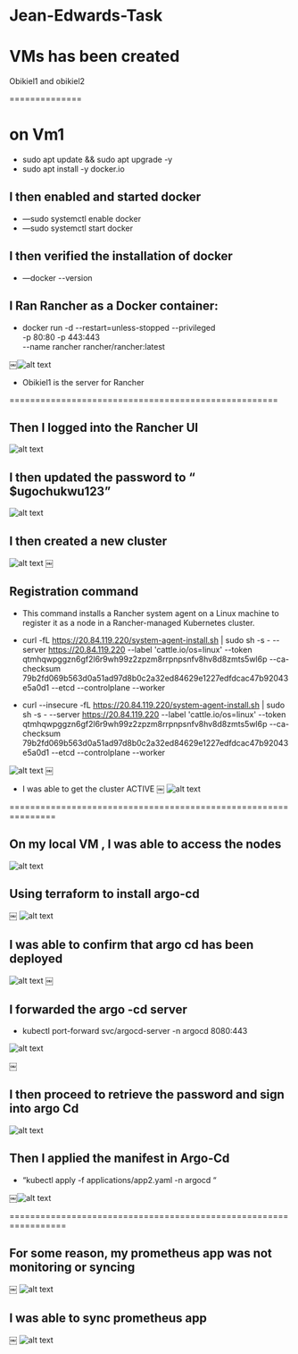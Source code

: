 # Jean-Edwards-Task

# VMs has been created

Obikiel1 and obikiel2

==============

# on Vm1 
- sudo apt update && sudo apt upgrade -y
- sudo apt install -y docker.io

## I then enabled and started docker

- —sudo systemctl enable docker
- —sudo systemctl start docker

## I then verified the installation of docker 
- —docker --version


## I Ran Rancher as a Docker container:

- docker run -d --restart=unless-stopped --privileged \
  -p 80:80 -p 443:443 \
  --name rancher rancher/rancher:latest

￼![alt text](<docker-image.png>)

- Obikiel1 is the server for Rancher

====================================================

## Then I logged into the Rancher UI

![alt text](<Rancher-ui.png>)

## I then updated the password to “ $ugochukwu123”

![alt text](<Rancher-ui2.png>)

## I then created a new cluster

![alt text](<rancher-cluster.png>)
￼
## Registration command

- This command installs a Rancher system agent on a Linux machine to register it as a node in a Rancher-managed Kubernetes cluster.

- curl -fL https://20.84.119.220/system-agent-install.sh | sudo sh -s - --server https://20.84.119.220 --label 'cattle.io/os=linux' --token qtmhqwpggzn6gf2l6r9wh99z2zpzm8rrpnpsnfv8hv8d8zmts5wl6p --ca-checksum 79b2fd069b563d0a51ad97d8b0c2a32ed84629e1227edfdcac47b92043e5a0d1 --etcd --controlplane --worker

- curl --insecure -fL https://20.84.119.220/system-agent-install.sh | sudo sh -s - --server https://20.84.119.220 --label 'cattle.io/os=linux' --token qtmhqwpggzn6gf2l6r9wh99z2zpzm8rrpnpsnfv8hv8d8zmts5wl6p --ca-checksum 79b2fd069b563d0a51ad97d8b0c2a32ed84629e1227edfdcac47b92043e5a0d1 --etcd --controlplane --worker

![alt text](<registration.png>)
￼

- I was able to get the cluster ACTIVE
￼
![alt text](<cluster-active.png>)

===============================================================

## On my local VM , I was able to access the nodes 

![alt text](<nodes.png>)


## Using terraform to install argo-cd
￼
![alt text](<terraform-code.png>)


## I was able to confirm that argo cd has been deployed

![alt text](<argo-cd.png>)
￼
## I forwarded the  argo -cd server

- kubectl port-forward svc/argocd-server -n argocd 8080:443

![alt text](<forwarded-argo-cd.png>)

￼
## I then proceed to retrieve the password and sign into  argo Cd

![alt text](<argo-sigin.png>)


## Then I applied the manifest in Argo-Cd

- “kubectl apply -f applications/app2.yaml -n argocd “

￼![alt text](<argo-manifest.png>)

=================================================================

## For some reason, my prometheus app was not monitoring or syncing
￼
![alt text](<Prometheus-app.png>)

## I was able to sync prometheus app
￼
![alt text](<Pro-sync.png>)